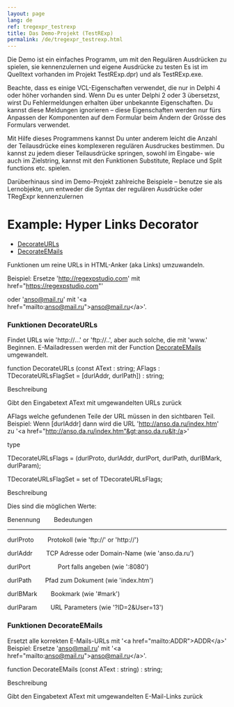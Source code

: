 ```yaml
---
layout: page
lang: de
ref: tregexpr_testrexp
title: Das Demo-Projekt (TestRExp)
permalink: /de/tregexpr_testrexp.html
---
```


Die Demo ist ein einfaches Programm, um mit den Regulären Ausdrücken zu
spielen, sie kennenzulernen und eigene Ausdrücke zu testen Es ist im
Quelltext vorhanden im Projekt TestRExp.dpr) und als TestRExp.exe.

Beachte, dass es einige VCL-Eigenschaften verwendet, die nur in Delphi 4
oder höher vorhanden sind. Wenn Du es unter Delphi 2 oder 3 übersetzst,
wirst Du Fehlermeldungen erhalten über unbekannte Eigenschaften. Du
kannst diese Meldungen ignorieren – diese Eigenschaften werden nur fürs
Anpassen der Komponenten auf dem Formular beim Ändern der Grösse des
Formulars verwendet.

Mit Hilfe dieses Programmens kannst Du unter anderem leicht die Anzahl
der Teilausdrücke eines komplexeren regulären Ausdruckes bestimmen. Du
kannst zu jedem dieser Teilausdrücke springen, sowohl im Eingabe- wie
auch im Zielstring, kannst mit den Funktionen Substitute, Replace und
Split functions etc. spielen.

Darüberhinaus sind im Demo-Projekt zahlreiche Beispiele – benutze sie
als Lernobjekte, um entweder die Syntax der regulären Ausdrücke oder
TRegExpr kennenzulernen

Example: Hyper Links Decorator
==============================
* [DecorateURLs](#decorateurls)  
* [DecorateEMails](#decorateemails)

Funktionen um reine URLs in HTML-Anker (aka Links) umzuwandeln.

Beispiel: Ersetze 'http://regexpstudio.com' mit
href="https://regexpstudio.com"'

oder 'anso@mail.ru' mit '&lt;a
href="mailto:anso@mail.ru"&gt;anso@mail.ru&lt;/a&gt;'.

<a name="decorateurls"></a>
### Funktionen DecorateURLs

Findet URLs wie 'http://...' or 'ftp://..', aber auch solche, die mit
'www.' Beginnen. E-Mailadressen werden mit der Function
[DecorateEMails](#hyperlinksdecorator.html#decorateemails) umgewandelt.

function DecorateURLs (const AText : string; AFlags :
TDecorateURLsFlagSet = \[durlAddr, durlPath\]) : string;

Beschreibung

Gibt den Eingabetext AText mit umgewandelten URLs zurück

AFlags welche gefundenen Teile der URL müssen in den sichtbaren Teil.
Beispiel: Wenn \[durlAddr\] dann wird die URL
'http://anso.da.ru/index.htm' zu '&lt;a
href="http://anso.da.ru/index.htm"&gt;anso.da.ru&lt;/a&gt;'

type

 TDecorateURLsFlags = (durlProto, durlAddr, durlPort, durlPath,
durlBMark, durlParam);

 TDecorateURLsFlagSet = set of TDecorateURLsFlags;

Beschreibung

Dies sind die möglichen Werte:

Benennung        Bedeutungen

------------------------------------------------------------------------

durlProto        Protokoll (wie 'ftp://' or 'http://')

durlAddr        TCP Adresse oder Domain-Name (wie 'anso.da.ru')

durlPort                Port falls angeben (wie ':8080')

durlPath        Pfad zum Dokument (wie 'index.htm')

durlBMark        Bookmark (wie '\#mark')

durlParam        URL Parameters (wie '?ID=2&User=13')
 
<a name="decorateemails"></a>
### Funktionen DecorateEMails
Ersetzt alle korrekten E-Mails-URLs mit '&lt;a
href="mailto:ADDR"&gt;ADDR&lt;/a&gt;' Beispiel: Ersetze 'anso@mail.ru'
mit '&lt;a href="mailto:anso@mail.ru"&gt;anso@mail.ru&lt;/a&gt;'.

function DecorateEMails (const AText : string) : string;

Beschreibung

Gibt den Eingabetext AText mit umgewandelten E-Mail-Links zurück


